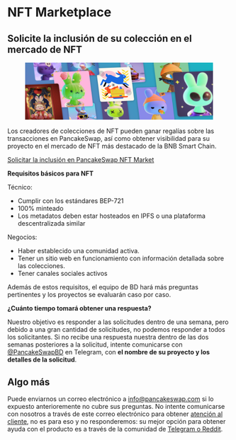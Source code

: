 # NFT Marketplace

## Solicite la inclusión de su colección en el mercado de NFT

<figure><img src="../.gitbook/assets/image (3).png" alt=""><figcaption></figcaption></figure>

Los creadores de colecciones de NFT pueden ganar regalías sobre las transacciones en PancakeSwap, así como obtener visibilidad para su proyecto en el mercado de NFT más destacado de la BNB Smart Chain.

[Solicitar la inclusión en PancakeSwap NFT Market](https://docs.google.com/forms/d/e/1FAIpQLSdLjOEiJT4s8No2QT2TKknuUSlVMndARFgng4MDJMsoFQjR-A/viewform)&#x20;

**Requisitos básicos para NFT**

Técnico:&#x20;

* Cumplir con los estándares BEP-721
* 100% minteado
* Los metadatos deben estar hosteados en IPFS o una plataforma descentralizada similar

Negocios:

* Haber establecido una comunidad activa.&#x20;
* Tener un sitio web en funcionamiento con información detallada sobre las colecciones.&#x20;
* Tener canales sociales activos

Además de estos requisitos, el equipo de BD hará más preguntas pertinentes y los proyectos se evaluarán caso por caso.&#x20;

**¿Cuánto tiempo tomará obtener una respuesta?**&#x20;

Nuestro objetivo es responder a las solicitudes dentro de una semana, pero debido a una gran cantidad de solicitudes, no podemos responder a todos los solicitantes. Si no recibe una respuesta nuestra dentro de las dos semanas posteriores a la solicitud, intente comunicarse con [@PancakeSwapBD](https://t.me/PancakeSwapBD) en Telegram, con **el nombre de su proyecto y los detalles de la solicitud**.&#x20;

## Algo más&#x20;

Puede enviarnos un correo electrónico a info@pancakeswap.com si lo expuesto anterioremente no cubre sus preguntas. No intente comunicarse con nosotros a través de este correo electrónico para obtener [atención al cliente](soporte.md), no es para eso y no responderemos: su mejor opción para obtener ayuda con el producto es a través de la comunidad de [Telegram o Reddit](./).

